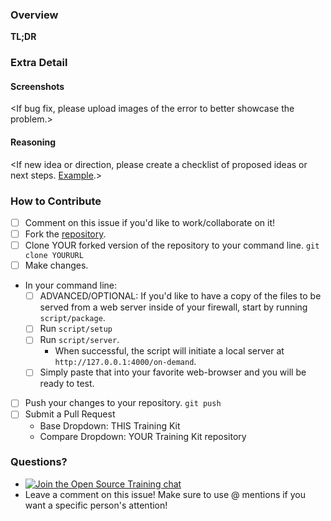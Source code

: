 ### Overview
**TL;DR**
<One to two sentence description of the issue you are encountering or trying to solve.>

### Extra Detail

#### Screenshots
<If bug fix, please upload images of the error to better showcase the problem.>

#### Reasoning
<If new idea or direction, please create a checklist of proposed ideas or next steps. [Example](https://github.com/github/training-kit/issues/415).>

### How to Contribute
- [ ] Comment on this issue if you'd like to work/collaborate on it!
- [ ] Fork the [repository](https://github.com/github/training-kit).
- [ ] Clone YOUR forked version of the repository to your command line. `git clone YOURURL`
- [ ] Make changes.
- In your command line:
  - [ ] ADVANCED/OPTIONAL: If you'd like to have a copy of the files to be served from a web server inside of your firewall, start by running `script/package`.
  - [ ] Run `script/setup`
  - [ ] Run `script/server`.
    - When successful, the script will initiate a local server at `http://127.0.0.1:4000/on-demand`.
  - [ ] Simply paste that into your favorite web-browser and you will be ready to test.
- [ ] Push your changes to your repository. `git push`
- [ ] Submit a Pull Request
  - Base Dropdown: THIS Training Kit
  - Compare Dropdown: YOUR Training Kit repository

### Questions?
- [![Join the Open Source Training chat](https://githubtraining.herokuapp.com/badge.svg)](https://githubtraining.herokuapp.com/)
- Leave a comment on this issue! Make sure to use @ mentions if you want a specific person's attention!
